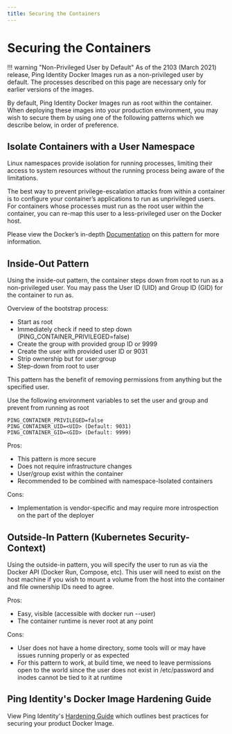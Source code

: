 ```yaml
---
title: Securing the Containers
---
```

# Securing the Containers

!!! warning "Non-Privileged User by Default"
    As of the 2103 (March 2021) release, Ping Identity Docker Images run as a non-privileged user by default. The processes described on this page are necessary only for earlier versions of the images.

By default, Ping Identity Docker Images run as root within the container. When deploying these images into your production environment, you may wish to secure them by using one of the following patterns which we describe below, in order of preference.

## Isolate Containers with a User Namespace

Linux namespaces provide isolation for running processes, limiting their access to system resources without the running process being aware of the limitations.

The best way to prevent privilege-escalation attacks from within a container is to configure your container’s applications to run as unprivileged users. For containers whose processes must run as the root user within the container, you can re-map this user to a less-privileged user on the Docker host.

Please view the Docker’s in-depth [Documentation](https://docs.docker.com/engine/security/userns-remap/) on this pattern for more information.

## Inside-Out Pattern

Using the inside-out pattern, the container steps down from root to run as a non-privileged user. You may pass the User ID (UID) and Group ID (GID) for the container to run as.

Overview of the bootstrap process:

* Start as root
* Immediately check if need to step down (PING_CONTAINER_PRIVILEGED=false)
* Create the group with provided group ID or 9999
* Create the user with provided user ID or 9031
* Strip ownership but for user:group
* Step-down from root to user

This pattern has the benefit of removing permissions from anything but the specified user.

Use the following environment variables to set the user and group and prevent from running as root

```shell
PING_CONTAINER_PRIVILEGED=false
PING_CONTAINER_UID=<UID> (Default: 9031)
PING_CONTAINER_GID=<GID> (Default: 9999)
```

Pros:

* This pattern is more secure
* Does not require infrastructure changes
* User/group exist within the container
* Recommended to be combined with namespace-Isolated containers

Cons:

* Implementation is vendor-specific and may require more introspection on the part of the deployer

## Outside-In Pattern (Kubernetes Security-Context)

Using the outside-in pattern, you will specify the user to run as via the Docker API (Docker Run, Compose, etc). This user will need to exist on the host machine if you wish to mount a volume from the host into the container and file ownership IDs need to agree.

Pros:

* Easy, visible (accessible with docker run --user)
* The container runtime is never root at any point

Cons:

* User does not have a home directory, some tools will or may have issues running properly or as expected
* For this pattern to work, at build time, we need to leave permissions open to the world since the user does not exist in /etc/password and inodes cannot be tied to it at runtime

## Ping Identity's Docker Image Hardening Guide

View Ping Identity's [Hardening Guide](https://support.pingidentity.com/s/article/Docker-Image-Hardening-Deployment-Guide) which outlines best practices for securing your product Docker Image.
